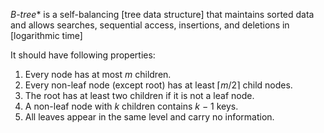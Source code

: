 *B-tree** is a self-balancing [tree data structure] that maintains sorted data and allows searches, sequential access, insertions, and deletions in [logarithmic time]



It should have following properties: 

1.  Every node has at most _m_ children.
2.  Every non-leaf node (except root) has at least ⌈_m_/2⌉ child nodes.
3.  The root has at least two children if it is not a leaf node.
4.  A non-leaf node with _k_ children contains _k_ − 1 keys.
5.  All leaves appear in the same level and carry no information.